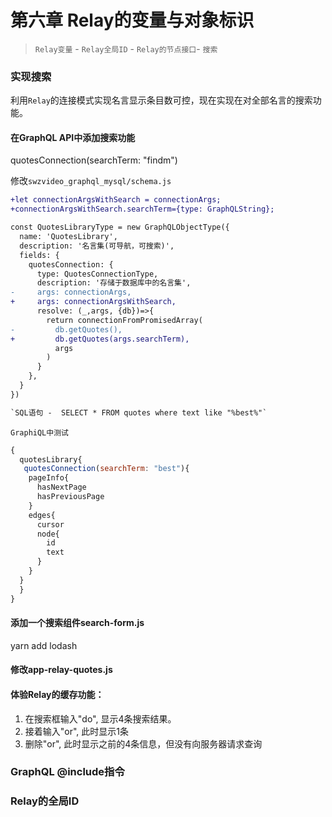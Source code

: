 第六章 Relay的变量与对象标识
=========================

> `Relay变量` - `Relay全局ID` - `Relay的节点接口`- `搜索`

### 实现搜索

利用`Relay`的连接模式实现名言显示条目数可控，现在实现在对全部名言的搜索功能。

#### 在GraphQL API中添加搜索功能

  quotesConnection(searchTerm: "findm")

修改`swzvideo_graphql_mysql/schema.js`

```diff
+let connectionArgsWithSearch = connectionArgs;
+connectionArgsWithSearch.searchTerm={type: GraphQLString};

const QuotesLibraryType = new GraphQLObjectType({
  name: 'QuotesLibrary',
  description: '名言集(可导航，可搜索)',
  fields: {
    quotesConnection: {
      type: QuotesConnectionType,
      description: '存储于数据库中的名言集',
-     args: connectionArgs,      
+     args: connectionArgsWithSearch,
      resolve: (_,args, {db})=>{
        return connectionFromPromisedArray(
-         db.getQuotes(),
+         db.getQuotes(args.searchTerm),
          args
        )
      }
    },
  }
})

`SQL语句 -  SELECT * FROM quotes where text like "%best%"`

```
`GraphiQL中测试`

```js
{
  quotesLibrary{
   quotesConnection(searchTerm: "best"){
    pageInfo{
      hasNextPage
      hasPreviousPage
    }
    edges{
      cursor
      node{
        id
        text
      }
    }
  }
  }
}
```

#### 添加一个搜索组件search-form.js

  yarn add lodash

#### 修改app-relay-quotes.js

#### 体验Relay的缓存功能：

1. 在搜索框输入"do", 显示4条搜索结果。
2. 接着输入"or", 此时显示1条
3. 删除"or", 此时显示之前的4条信息，但没有向服务器请求查询



### GraphQL @include指令

### Relay的全局ID

